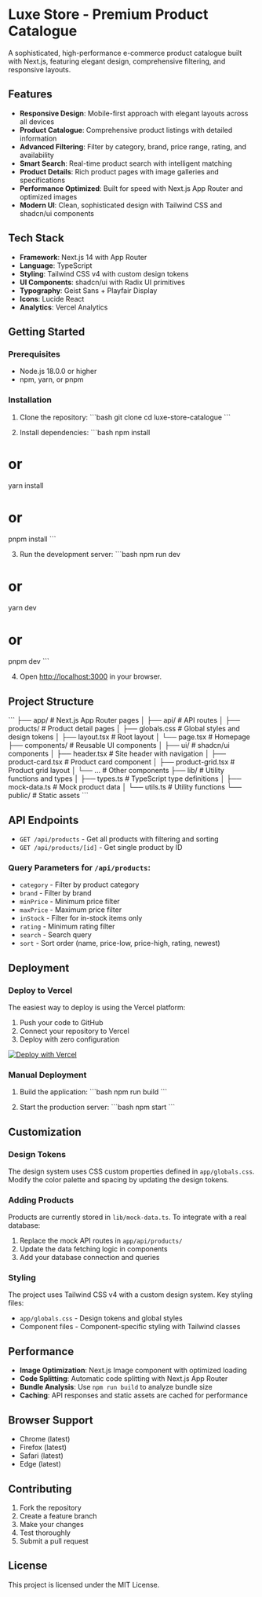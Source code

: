 # Luxe Store - Premium Product Catalogue

A sophisticated, high-performance e-commerce product catalogue built with Next.js, featuring elegant design, comprehensive filtering, and responsive layouts.

## Features

- **Responsive Design**: Mobile-first approach with elegant layouts across all devices
- **Product Catalogue**: Comprehensive product listings with detailed information
- **Advanced Filtering**: Filter by category, brand, price range, rating, and availability
- **Smart Search**: Real-time product search with intelligent matching
- **Product Details**: Rich product pages with image galleries and specifications
- **Performance Optimized**: Built for speed with Next.js App Router and optimized images
- **Modern UI**: Clean, sophisticated design with Tailwind CSS and shadcn/ui components

## Tech Stack

- **Framework**: Next.js 14 with App Router
- **Language**: TypeScript
- **Styling**: Tailwind CSS v4 with custom design tokens
- **UI Components**: shadcn/ui with Radix UI primitives
- **Typography**: Geist Sans + Playfair Display
- **Icons**: Lucide React
- **Analytics**: Vercel Analytics

## Getting Started

### Prerequisites

- Node.js 18.0.0 or higher
- npm, yarn, or pnpm

### Installation

1. Clone the repository:
\`\`\`bash
git clone <repository-url>
cd luxe-store-catalogue
\`\`\`

2. Install dependencies:
\`\`\`bash
npm install
# or
yarn install
# or
pnpm install
\`\`\`

3. Run the development server:
\`\`\`bash
npm run dev
# or
yarn dev
# or
pnpm dev
\`\`\`

4. Open [http://localhost:3000](http://localhost:3000) in your browser.

## Project Structure

\`\`\`
├── app/                    # Next.js App Router pages
│   ├── api/               # API routes
│   ├── products/          # Product detail pages
│   ├── globals.css        # Global styles and design tokens
│   ├── layout.tsx         # Root layout
│   └── page.tsx           # Homepage
├── components/            # Reusable UI components
│   ├── ui/               # shadcn/ui components
│   ├── header.tsx        # Site header with navigation
│   ├── product-card.tsx  # Product card component
│   ├── product-grid.tsx  # Product grid layout
│   └── ...               # Other components
├── lib/                  # Utility functions and types
│   ├── types.ts          # TypeScript type definitions
│   ├── mock-data.ts      # Mock product data
│   └── utils.ts          # Utility functions
└── public/               # Static assets
\`\`\`

## API Endpoints

- `GET /api/products` - Get all products with filtering and sorting
- `GET /api/products/[id]` - Get single product by ID

### Query Parameters for `/api/products`:

- `category` - Filter by product category
- `brand` - Filter by brand
- `minPrice` - Minimum price filter
- `maxPrice` - Maximum price filter
- `inStock` - Filter for in-stock items only
- `rating` - Minimum rating filter
- `search` - Search query
- `sort` - Sort order (name, price-low, price-high, rating, newest)

## Deployment

### Deploy to Vercel

The easiest way to deploy is using the Vercel platform:

1. Push your code to GitHub
2. Connect your repository to Vercel
3. Deploy with zero configuration

[![Deploy with Vercel](https://vercel.com/button)](https://vercel.com/new)

### Manual Deployment

1. Build the application:
\`\`\`bash
npm run build
\`\`\`

2. Start the production server:
\`\`\`bash
npm start
\`\`\`

## Customization

### Design Tokens

The design system uses CSS custom properties defined in `app/globals.css`. Modify the color palette and spacing by updating the design tokens.

### Adding Products

Products are currently stored in `lib/mock-data.ts`. To integrate with a real database:

1. Replace the mock API routes in `app/api/products/`
2. Update the data fetching logic in components
3. Add your database connection and queries

### Styling

The project uses Tailwind CSS v4 with a custom design system. Key styling files:

- `app/globals.css` - Design tokens and global styles
- Component files - Component-specific styling with Tailwind classes

## Performance

- **Image Optimization**: Next.js Image component with optimized loading
- **Code Splitting**: Automatic code splitting with Next.js App Router
- **Bundle Analysis**: Use `npm run build` to analyze bundle size
- **Caching**: API responses and static assets are cached for performance

## Browser Support

- Chrome (latest)
- Firefox (latest)
- Safari (latest)
- Edge (latest)

## Contributing

1. Fork the repository
2. Create a feature branch
3. Make your changes
4. Test thoroughly
5. Submit a pull request

## License

This project is licensed under the MIT License.
